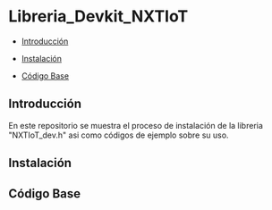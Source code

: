 Libreria_Devkit_NXTIoT
======================

-	[Introducción](#introducción)

-	[Instalación](#instalación)

-	[Código Base](#código-base)

Introducción
------------

En este repositorio se muestra el proceso de instalación de la libreria "NXTIoT_dev.h" asi como códigos de ejemplo sobre su uso.

Instalación
-----------

Código Base
-----------


